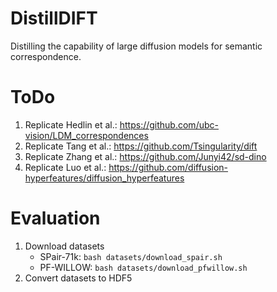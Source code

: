 # DistillDIFT
Distilling the capability of large diffusion models for semantic correspondence.

# ToDo
1. Replicate Hedlin et al.: https://github.com/ubc-vision/LDM_correspondences
2. Replicate Tang et al.: https://github.com/Tsingularity/dift
3. Replicate Zhang et al.: https://github.com/Junyi42/sd-dino
4. Replicate Luo et al.: https://github.com/diffusion-hyperfeatures/diffusion_hyperfeatures

# Evaluation

1. Download datasets
    - SPair-71k: `bash datasets/download_spair.sh`
    - PF-WILLOW: `bash datasets/download_pfwillow.sh`
2. Convert datasets to HDF5